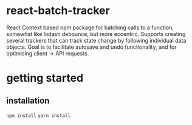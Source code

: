 # react-batch-tracker
React Context based npm package for batching calls to a function, somewhat like lodash debounce, but more eccentric. Supports creating several trackers that can track state change by following individual data objects. Goal is to facilitate autosave and undo functionality, and for optimising client -> API requests.

# getting started

## installation
```npm install```
```yarn install```
